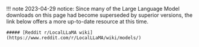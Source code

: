 !!! note 2023-04-29 notice:
    Since many of the Large Language Model downloads on this page had become superseded by superior versions, the link below offers a more up-to-date resource at this time.
    
    ##### [Reddit r/LocalLLaMA wiki](https://www.reddit.com/r/LocalLLaMA/wiki/models/)